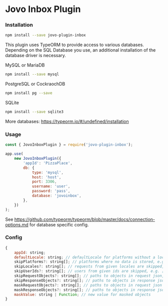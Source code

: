 # Jovo Inbox Plugin


### Installation


```sh
npm install --save jovo-plugin-inbox
```

This plugin uses TypeORM to provide access to various databases.
Depending on the SQL Database you use, an additional installation
of the database driver is necessary.


MySQL or MariaDB
```sh
npm install --save mysql
```

PostgreSQL or CockraochDB
```sh
npm install pg --save
```
SQLite
```sh
npm install --save sqlite3
```

More databases: https://typeorm.io/#/undefined/installation


### Usage

```javascript
const { JovoInboxPlugin } = require('jovo-plugin-inbox');

app.use(
    new JovoInboxPlugin({
        'appId': 'PizzaPlace',
        db: {
			type: 'mysql',
			host: 'host',
			port: 3306,
			username: 'user',
			password: 'pass',
			database: 'jovoinbox',
		},         
    })
);
```

See https://github.com/typeorm/typeorm/blob/master/docs/connection-options.md for database specific config.

### Config

```javascript
{
    appId: string;
    defaultLocale: string; // defaultLocale for platforms without a locale in the request
    skipPlatforms?: string[]; // platforms where no data is stored, e.g. ['Alexa', 'GoogleAssistant']
    skipLocales?: string[]; // requests from given locales are skipped, e.g. ['de', 'en-US'],
    skipUserIds?: string[]; // users from given ids are skipped, e.g. ['jovo-debugger-user']
    skipRequestObjects?: string[]; // paths to objects in request json, e.g. ['context.System.apiAccessToken']
    skipResponseObjects?: string[]; // paths to objects in response json,
    maskRequestObjects?: string[]; // paths to objects in request json that are masked, e.g. sensitive data like access tokens
    maskResponseObjects?: string[]; // paths to objects in response json that are masked
    maskValue: string | Function; // new value for masked objects
}


```

